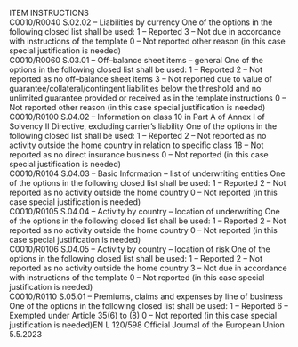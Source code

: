  
ITEM  INSTRUCTIONS  
C0010/R0040  S.02.02 – Liabilities by 
currency  One of the options in the following closed list shall be used: 
1 – Reported 
3 – Not due in accordance with instructions of the template 
0 – Not reported other reason (in this case special justification is needed)  
C0010/R0060  S.03.01 – Off–balance sheet 
items – general  One of the options in the following closed list shall be used: 
1 – Reported 
2 – Not reported as no off–balance sheet items 
3 – Not reported due to value of guarantee/collateral/contingent liabilities below 
the threshold and no unlimited guarantee provided or received as in the template 
instructions 
0 – Not reported other reason (in this case special justification is needed)  
C0010/R0100  S.04.02 – Information on class 
10 in Part A of Annex I of 
Solvency II Directive, 
excluding carrier’s liability  One of the options in the following closed list shall be used: 
1 – Reported 
2 – Not reported as no activity outside the home country in relation to specific 
class 
18 – Not reported as no direct insurance business 
0 – Not reported (in this case special justification is needed)  
C0010/R0104  S.04.03 – Basic Information – 
list of underwriting entities  One of the options in the following closed list shall be used: 
1 – Reported 
2 – Not reported as no activity outside the home country 
0 – Not reported (in this case special justification is needed)  
C0010/R0105  S.04.04 – Activity by country 
– location of underwriting  One of the options in the following closed list shall be used: 
1 – Reported 
2 – Not reported as no activity outside the home country 
0 – Not reported (in this case special justification is needed)  
C0010/R0106  S.04.05 – Activity by country 
– location of risk  One of the options in the following closed list shall be used: 
1 – Reported 
2 – Not reported as no activity outside the home country 
3 – Not due in accordance with instructions of the template 
0 – Not reported (in this case special justification is needed)  
C0010/R0110  S.05.01 – Premiums, claims 
and expenses by line of 
business  One of the options in the following closed list shall be used: 
1 – Reported 
6 – Exempted under Article 35(6) to (8) 
0 – Not reported (in this case special justification is needed)EN  L 120/598 Official Journal of the European Union 5.5.2023